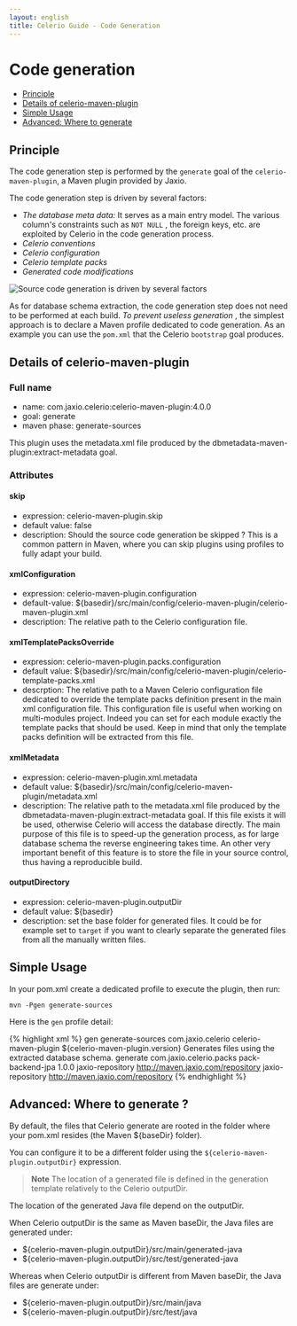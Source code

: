 ```yaml
---
layout: english
title: Celerio Guide - Code Generation
---
```


Code generation
===============

* [Principle](#principle)
* [Details of celerio-maven-plugin](#details)
* [Simple Usage](#usage)
* [Advanced: Where to generate](#advanced-where-to-generate)

<a name="principle"></a>
Principle
---------

The code generation step is performed by the `generate` goal of the `celerio-maven-plugin`, a Maven plugin
provided by Jaxio.

The code generation step is driven by several factors:

*   *The database meta data:* It serves as a main entry model. The
    various column's constraints such as `NOT NULL` , the foreign keys,
    etc. are exploited by Celerio in the code generation process.
*   *Celerio conventions*
*   *Celerio configuration*
*   *Celerio template packs*
*   *Generated code modifications*

![Source code generation is driven by several
factors](images/celerio-generation.png)

As for database schema extraction, the code generation step does not
need to be performed at each build. *To prevent useless generation* ,
the simplest approach is to declare a Maven profile dedicated to code
generation. As an example you can use the `pom.xml` that the Celerio
`bootstrap` goal produces.

<a name="details"></a>
Details of celerio-maven-plugin
-------------------------------

### Full name

* name: com.jaxio.celerio:celerio-maven-plugin:4.0.0
* goal: generate
* maven phase: generate-sources

This plugin uses the metadata.xml file produced by the dbmetadata-maven-plugin:extract-metadata goal.

### Attributes

#### skip
* expression: celerio-maven-plugin.skip
* default value: false
* description: Should the source code generation be skipped ? This is a common pattern in Maven, 
where you can skip plugins using profiles to fully adapt your build.

#### xmlConfiguration
* expression: celerio-maven-plugin.configuration
* default-value: ${basedir}/src/main/config/celerio-maven-plugin/celerio-maven-plugin.xml
* description: The relative path to the Celerio configuration file.

#### xmlTemplatePacksOverride
* expression: celerio-maven-plugin.packs.configuration
* default value: ${basedir}/src/main/config/celerio-maven-plugin/celerio-template-packs.xml
* descrption: The relative path to a Maven Celerio configuration file dedicated to override the template packs definition present in the main xml configuration file.
This configuration file is useful when working on multi-modules project. Indeed you can set for each module exactly the template packs that should be
used. Keep in mind that only the template packs definition will be extracted from this file.

#### xmlMetadata
* expression: celerio-maven-plugin.xml.metadata
* default value: ${basedir}/src/main/config/celerio-maven-plugin/metadata.xml
* description: The relative path to the metadata.xml file produced by the dbmetadata-maven-plugin:extract-metadata goal.
If this file exists it will be used, otherwise Celerio will access the database directly.
The main purpose of this file is to speed-up the generation process, as for large database schema the reverse engineering takes time. An other very
important benefit of this feature is to store the file in your source control, thus having a reproducible build.

#### outputDirectory
* expression: celerio-maven-plugin.outputDir
* default value: ${basedir}
* description: set the base folder for generated files. It could be for example set to `target` if you want to clearly separate the generated files 
from all the manually written files.

<a name="usage"></a>
Simple Usage
------------
In your pom.xml create a dedicated profile to execute the plugin, then run:

	mvn -Pgen generate-sources

Here is the `gen` profile detail:

{% highlight xml %}
	<profile>
		<!-- ~~~~~~~~~~~~~~~~~~~~~~~~~~~~~~~ -->
		<!-- Generate the code using Celerio -->
		<!-- ~~~~~~~~~~~~~~~~~~~~~~~~~~~~~~~ -->
		<id>gen</id>
		<build>
			<defaultGoal>generate-sources</defaultGoal>
			<plugins>
				<plugin>
					<groupId>com.jaxio.celerio</groupId>
					<artifactId>celerio-maven-plugin</artifactId>
					<version>${celerio-maven-plugin.version}</version>
					<executions>
						<execution>
							<id>Generates files using the extracted database schema.</id>
							<goals>
								<goal>generate</goal>
							</goals>
						</execution>
					</executions>
					<dependencies>
						<dependency>
							<groupId>com.jaxio.celerio.packs</groupId>
							<artifactId>pack-backend-jpa</artifactId>
							<version>1.0.0</version>
						</dependency>
					</dependencies>
				</plugin>
			</plugins>
		</build>
		<repositories>
			<repository>
				<id>jaxio-repository</id>
				<url>http://maven.jaxio.com/repository</url>
			</repository>
		</repositories>
		<pluginRepositories>
			<pluginRepository>
				<id>jaxio-repository</id>
				<url>http://maven.jaxio.com/repository</url>
			</pluginRepository>
		</pluginRepositories>
	</profile>
{% endhighlight %}

<a name="advanced-where-to-generate"></a>
Advanced: Where to generate ?
-----------------------------

By default, the files that Celerio generate are rooted in the folder where your pom.xml resides (the Maven ${baseDir} folder).

You can configure it to be a different folder using the `${celerio-maven-plugin.outputDir}` expression.

> **Note**
> The location of a generated file is defined in the generation template relatively to the Celerio outputDir.

The location of the generated Java file depend on the outputDir.

When Celerio outputDir is the same as Maven baseDir, the Java files are generated under:

* ${celerio-maven-plugin.outputDir}/src/main/generated-java
* ${celerio-maven-plugin.outputDir}/src/test/generated-java

Whereas when Celerio outputDir is different from Maven baseDir, the Java files are generate under:

* ${celerio-maven-plugin.outputDir}/src/main/java
* ${celerio-maven-plugin.outputDir}/src/test/java
